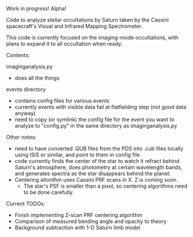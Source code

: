 Work in progress!
Alpha!

Code to analyze stellar occultations by Saturn taken by the Cassini
spacecraft's Visual and Infrared Mapping Spectrometer.

This code is currently focused on the imaging-mode occultations,
with plans to expand it to all occultation when ready.

Contents:

imaginganalysis.py
 - does all the things

events directory
 - contains config files for various events
 - currently events with visible data fail at flatfielding step (not good data anyway)
 - need to copy (or symlink) the config file for the event you want to analyze
   to "config.py" in the same directory as imaginganalysis.py

Other notes:
 - need to have converted .QUB files from the PDS into .cub files locally using
   ISIS or similar, and point to them in config file
 - code currently finds the center of the star to watch it refract behind
   Saturn's atmosphere, does photometry at certain wavelength bands, and
   generates spectra as the star disappears behind the planet.
 - Centering altorithm uses Cassini PRF scans in X. Z is coming soon.
   - The star's PSF is smaller than a pixel, so centering algorithms need to be
     done carefully.

Current TODOs:
 - Finish implementing Z-scan PRF centering algorithm
 - Comparison of measured bending angle and opacity to theory
 - Background subtraction with 1-D Saturn limb model
